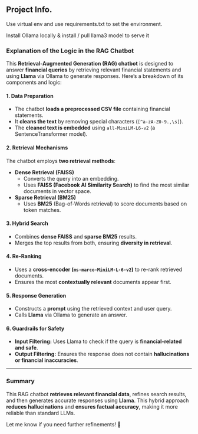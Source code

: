 ## Project Info.

Use virtual env and use requirements.txt to set the environment.

Install Ollama locally & install / pull llama3 model to serve it

### Explanation of the Logic in the RAG Chatbot

This **Retrieval-Augmented Generation (RAG) chatbot** is designed to answer **financial queries** by retrieving relevant financial statements and using **Llama** via Ollama to generate responses. Here’s a breakdown of its components and logic:

#### **1. Data Preparation**
- The chatbot **loads a preprocessed CSV file** containing financial statements.
- It **cleans the text** by removing special characters (`[^a-zA-Z0-9.,\s]`).
- The **cleaned text is embedded** using `all-MiniLM-L6-v2` (a SentenceTransformer model).

#### **2. Retrieval Mechanisms**
The chatbot employs **two retrieval methods**:
- **Dense Retrieval (FAISS)**
  - Converts the query into an embedding.
  - Uses **FAISS (Facebook AI Similarity Search)** to find the most similar documents in vector space.
- **Sparse Retrieval (BM25)**
  - Uses **BM25** (Bag-of-Words retrieval) to score documents based on token matches.

#### **3. Hybrid Search**
- Combines **dense FAISS** and **sparse BM25** results.
- Merges the top results from both, ensuring **diversity in retrieval**.

#### **4. Re-Ranking**
- Uses a **cross-encoder (`ms-marco-MiniLM-L-6-v2`)** to re-rank retrieved documents.
- Ensures the most **contextually relevant** documents appear first.

#### **5. Response Generation**
- Constructs a **prompt** using the retrieved context and user query.
- Calls **Llama** via Ollama to generate an answer.

#### **6. Guardrails for Safety**
- **Input Filtering:** Uses Llama to check if the query is **financial-related and safe**.
- **Output Filtering:** Ensures the response does not contain **hallucinations or financial inaccuracies**.

---

### **Summary**
This RAG chatbot **retrieves relevant financial data**, refines search results, and then generates accurate responses using **Llama**. This hybrid approach **reduces hallucinations** and **ensures factual accuracy**, making it more reliable than standard LLMs.

Let me know if you need further refinements! 🚀